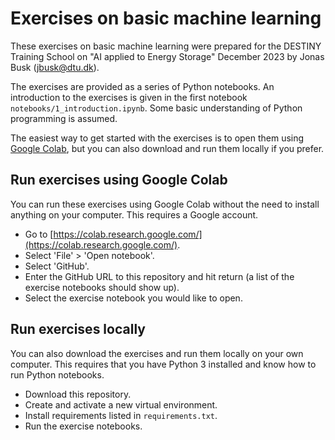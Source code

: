 # Exercises on basic machine learning

These exercises on basic machine learning were prepared for the DESTINY Training
School on "AI applied to Energy Storage" December 2023 by Jonas Busk (jbusk@dtu.dk).

The exercises are provided as a series of Python notebooks.
An introduction to the exercises is given in the first notebook `notebooks/1_introduction.ipynb`.
Some basic understanding of Python programming is assumed.

The easiest way to get started with the exercises is to open them using [Google Colab](https://colab.research.google.com/), but you can also download and run them locally if you prefer.


## Run exercises using Google Colab

You can run these exercises using Google Colab without the need to install anything on your computer.
This requires a Google account.

* Go to [https://colab.research.google.com/](https://colab.research.google.com/).
* Select 'File' > 'Open notebook'.
* Select 'GitHub'.
* Enter the GitHub URL to this repository and hit return (a list of the exercise notebooks should show up).
* Select the exercise notebook you would like to open.


## Run exercises locally

You can also download the exercises and run them locally on your own computer.
This requires that you have Python 3 installed and know how to run Python notebooks.

* Download this repository.
* Create and activate a new virtual environment.
* Install requirements listed in `requirements.txt`.
* Run the exercise notebooks.
